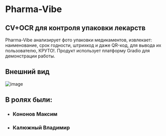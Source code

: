 # Pharma-Vibe
## CV+OCR для контроля упаковки лекарств
Pharma-Vibe анализирует фото упаковки медикаментов, извлекает: наименование, срок годности, штрихкод и даже QR-код, для вывода их пользователю, КРУТО!.
Продукт использует платформу Gradio для демонстрации работы.
## Внешний вид
![image](https://github.com/user-attachments/assets/9f257321-718e-4af1-b622-ded0ddbaca11)
## В ролях были:
- ### Кононов Максим
- ### Калюжный Владимир
